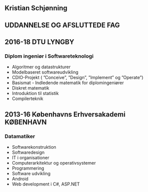 ## Kristian Schjønning

## UDDANNELSE OG AFSLUTTEDE FAG

## 2016-18 DTU LYNGBY 
### Diplom ingeniør i Softwareteknologi

 * Algoritmer og datastrukturer
 * Modelbaseret softwareudvikling
 * CDIO-Projekt ( ”Conceive”, ”Design”, ”Implement” og ”Operate”)
 * Basismat - Indledende matematik for diplomingeniører
 * Diskret matematik
 * Introduktion til statistik
 * Compilerteknik

## 2013-16 Københavns Erhversakademi KØBENHAVN 
### Datamatiker

 * Softwarekonstruktion
 * Softwaredesign
 * IT i organisationer
* Computerarkitektur og operativsystemer
* Programmering   
 * Software udvikling
 * Android
 * Web development i C#, ASP.NET 
